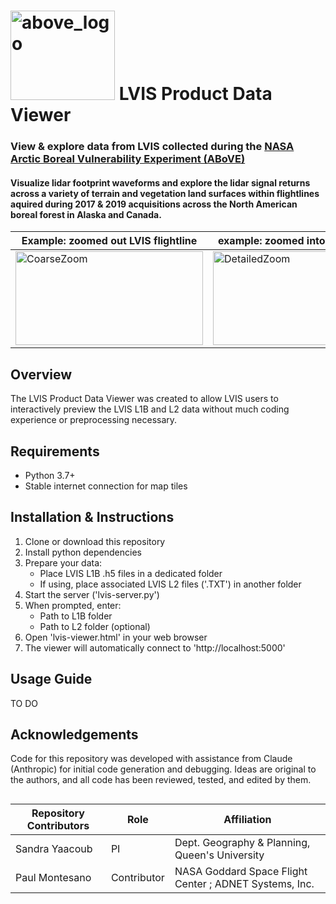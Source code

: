 # <img width="167" height="143" alt="above_logo" src="https://github.com/user-attachments/assets/3491b9e5-083c-4bc6-b86c-8ecefab8660c" />  LVIS Product Data Viewer 
### View & explore data from LVIS collected during the [NASA Arctic Boreal Vulnerability Experiment (ABoVE)](https://above.nasa.gov/)  
#### Visualize lidar footprint waveforms and explore the lidar signal returns across a variety of terrain and vegetation land surfaces within flightlines aquired during 2017 & 2019 acquisitions across the North American boreal forest in Alaska and Canada.

| **Example: zoomed out LVIS flightline** | **example: zoomed into LVIS flightline** | **example: LVIS1B footprint waveform** |
| ------------------------------------------------------- | ------------------------------------------------------- | ------------------------------------------------------- |
| <img width="300" height="150" alt="CoarseZoom" src="https://github.com/user-attachments/assets/13063ca1-f644-47fe-939d-9f449da543e5" />  | <img width="300" height="150" alt="DetailedZoom" src="https://github.com/user-attachments/assets/0c57c7b4-966a-4629-83fa-8d23162915da" /> | <img width="300" height="150" alt="WaveformZoom" src="https://github.com/user-attachments/assets/ebfd358d-5cc6-4cfe-9864-db2f773f1f77" /> |


## Overview

The LVIS Product Data Viewer was created to allow LVIS users to interactively preview the LVIS L1B and L2 data without much coding experience or preprocessing necessary. 

## Requirements
- Python 3.7+
- Stable internet connection for map tiles

## Installation & Instructions
1. Clone or download this repository
2. Install python dependencies
3. Prepare your data:
    - Place LVIS L1B .h5 files in a dedicated folder
    - If using, place associated LVIS L2 files ('.TXT') in another folder
4. Start the server ('lvis-server.py')
5. When prompted, enter:
    - Path to L1B folder
    - Path to L2 folder (optional)
6. Open 'lvis-viewer.html' in your web browser
7. The viewer will automatically connect to 'http://localhost:5000'

## Usage Guide

TO DO

## Acknowledgements
Code for this repository was developed with assistance from Claude (Anthropic) for initial code generation and debugging. Ideas are original to the authors, and all code has been reviewed, tested, and edited by them.  

##  
 Repository Contributors | Role | Affiliation | 
| ---------------- | ---------------- | ---------------- |
| Sandra Yaacoub | PI |  Dept. Geography & Planning, Queen's University
| Paul Montesano |  Contributor | NASA Goddard Space Flight Center ; ADNET Systems, Inc.|
